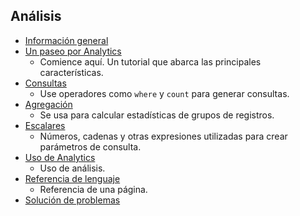 
## <a name="analytics"></a>Análisis
* [Información general](../articles/application-insights/app-insights-analytics.md)
* [Un paseo por Analytics](../articles/application-insights/app-insights-analytics-tour.md)
  * Comience aquí. Un tutorial que abarca las principales características.
* [Consultas](../articles/application-insights/app-insights-analytics-reference.md#queries-and-operators)
  * Use operadores como `where` y `count` para generar consultas.
* [Agregación](../articles/application-insights/app-insights-analytics-reference.md#aggregations)
  * Se usa para calcular estadísticas de grupos de registros.
* [Escalares](../articles/application-insights/app-insights-analytics-reference.md#scalars)
  * Números, cadenas y otras expresiones utilizadas para crear parámetros de consulta.
* [Uso de Analytics](../articles/application-insights/app-insights-analytics-using.md)
  * Uso de análisis.
* [Referencia de lenguaje](../articles/application-insights/app-insights-analytics-reference.md)
  * Referencia de una página.
* [Solución de problemas](../articles/application-insights/app-insights-analytics-troubleshooting.md)

